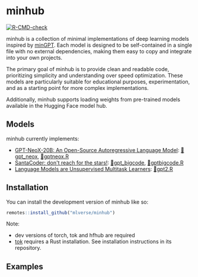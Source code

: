 # minhub

<!-- badges: start -->

[![R-CMD-check](https://github.com/mlverse/minhub/actions/workflows/R-CMD-check.yaml/badge.svg)](https://github.com/mlverse/minhub/actions/workflows/R-CMD-check.yaml)
<!-- badges: end -->

minhub is a collection of minimal implementations of deep learning
models inspired by [minGPT]((https://github.com/karpathy/minGPT)). Each
model is designed to be self-contained in a single file with no external
dependencies, making them easy to copy and integrate into your own
projects.

The primary goal of minhub is to provide clean and readable code,
prioritizing simplicity and understanding over speed optimization. These
models are particularly suitable for educational purposes,
experimentation, and as a starting point for more complex
implementations.

Additionally, minhub supports loading weights from pre-trained models
available in the Hugging Face model hub.

## Models

minhub currently implements:

- [GPT-NeoX-20B: An Open-Source Autoregressive Language Model](https://arxiv.org/abs/2204.06745): [🤗gpt_neox](https://huggingface.co/models?other=gpt_neox), [📄gptneox.R](./R/gptneox.R)
- [SantaCoder: don't reach for the stars!](https://arxiv.org/abs/2301.03988): [🤗gpt_bigcode](https://huggingface.co/models?other=gpt_bigcode), [📄gptbigcode.R](./R/gptbigcode.R)
- [Language Models are Unsupervised Multitask Learners](https://paperswithcode.com/method/gpt-2): [📄gpt2.R](./R/gpt2.R)

## Installation

You can install the development version of minhub like so:

``` r
remotes::install_github("mlverse/minhub")
```

Note:

- dev versions of torch, tok and hfhub are required
- [tok](https://github.com/mlverse/tok) requires a Rust installation. See installation instructions in its repository.

## Examples

